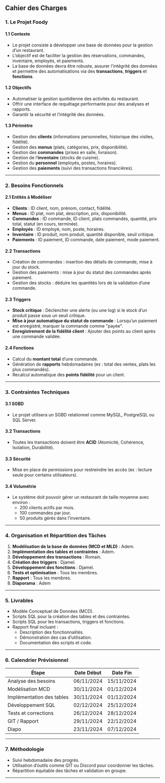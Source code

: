 ## **Cahier des Charges**
### **1. Le Projet Foody**
#### **1.1 Contexte**
- Le projet consiste à développer une base de données pour la gestion d’un restaurant.
- L’objectif est de faciliter la gestion des réservations, commandes, inventaire, employés, et paiements.
- La base de données devra être robuste, assurer l'intégrité des données et permettre des automatisations via des **transactions**, **triggers** et **fonctions**.

#### **1.2 Objectifs**
- Automatiser la gestion quotidienne des activités du restaurant.
- Offrir une interface de requêtage performante pour des analyses et rapports.
- Garantir la sécurité et l’intégrité des données.

#### **1.3 Périmètre**
- Gestion des **clients** (informations personnelles, historique des visites, fidélité).
- Gestion des **menus** (plats, catégories, prix, disponibilité).
- Gestion des **commandes** (prises en salle, livraison).
- Gestion de l’**inventaire** (stocks de cuisine).
- Gestion du **personnel** (employés, postes, horaires).
- Gestion des **paiements** (suivi des transactions financières).

---

### **2. Besoins Fonctionnels**
#### **2.1 Entités à Modéliser**
- **Clients** : ID client, nom, prénom, contact, fidélité.
- **Menus** : ID plat, nom plat, description, prix, disponibilité.
- **Commandes** : ID commande, ID client, plats commandés, quantité, prix total, statut (en cours, terminée).
- **Employés** : ID employé, nom, poste, horaires.
- **Inventaire** : ID produit, nom produit, quantité disponible, seuil critique.
- **Paiements** : ID paiement, ID commande, date paiement, mode paiement.

#### **2.2 Transactions**
- Création de commandes : insertion des détails de commande, mise à jour du stock.
- Gestion des paiements : mise à jour du statut des commandes après paiement.
- Gestion des stocks : déduire les quantités lors de la validation d’une commande.

#### **2.3 Triggers**
- **Stock critique** : Déclencher une alerte (ou une log) si le stock d’un produit passe sous un seuil critique.
- **Mise à jour automatique du statut de commande** : Lorsqu’un paiement est enregistré, marquer la commande comme "payée".
- **Enregistrement de la fidélité client** : Ajouter des points au client après une commande validée.

#### **2.4 Fonctions**
- Calcul du **montant total** d’une commande.
- Génération de **rapports** hebdomadaires (ex : total des ventes, plats les plus commandés).
- Recalcul automatique des **points fidélité** pour un client.

---

### **3. Contraintes Techniques**
#### **3.1 SGBD**
- Le projet utilisera un SGBD relationnel comme MySQL, PostgreSQL ou SQL Server.

#### **3.2 Transactions**
- Toutes les transactions doivent être **ACID** (Atomicité, Cohérence, Isolation, Durabilité).

#### **3.3 Sécurité**
- Mise en place de permissions pour restreindre les accès (ex : lecture seule pour certains utilisateurs).

#### **3.4 Volumétrie**
- Le système doit pouvoir gérer un restaurant de taille moyenne avec environ :
  - 200 clients actifs par mois.
  - 100 commandes par jour.
  - 50 produits gérés dans l’inventaire.

---

### **4. Organisation et Répartition des Tâches**
1. **Modélisation de la base de données (MCD et MLD)** : Adem.
2. **Implémentation des tables et contraintes** : Adem.
3. **Développement des transactions** : Romain.
4. **Création des triggers** : Djamel.
5. **Développement des fonctions** : Djamel.
6. **Tests et optimisation** : Tous les membres.
7. **Rapport** : Tous les membres.
8. **Diaporama** : Adem

---

### **5. Livrables**
- Modèle Conceptuel de Données (MCD).
- Scripts SQL pour la création des tables et des contraintes.
- Scripts SQL pour les transactions, triggers et fonctions.
- Rapport final incluant :
  - Description des fonctionnalités.
  - Démonstration des cas d’utilisation.
  - Documentation des scripts et code.

---

### **6. Calendrier Prévisionnel**
| Étape                      | Date Début   | Date Fin      |
|----------------------------|--------------|---------------|
| Analyse des besoins        | 06/11/2024   | 15/11/2024    |
| Modélisation MCD           | 30/11/2024   | 01/12/2024    |
| Implémentation des tables  | 30/11/2024   | 01/12/2024    |
| Développement SQL          | 02/12/2024   | 25/12/2024    |
| Tests et corrections       | 26/12/2024   | 28/12/2024    |
| GIT / Rapport              | 29/11/2024   | 22/12/2024    |
| Diapo                      | 23/11/2024   | 07/12/2024    |

---

### **7. Méthodologie**
- Suivi hebdomadaire des progrès.
- Utilisation d’outils comme GIT ou Discord pour coordonner les tâches.
- Répartition équitable des tâches et validation en groupe.

---